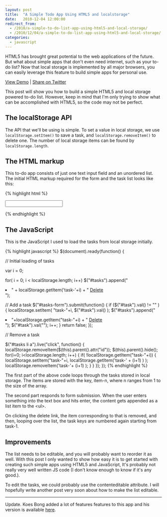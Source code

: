 ```yaml
---
layout: post
title:  "A Simple Todo App Using HTML5 and localstorage"
date:   2010-12-04 12:00:00
redirect_from:
  - /2010/a-simple-to-do-list-app-using-html5-and-local-storage/
  - /2010/12/04/a-simple-to-do-list-app-using-html5-and-local-storage/
categories:
  - javascript
---
```


HTML5 has brought great potential to the web applications of the future. But what about simple apps that don't even need internet, such as your to-do list? Now that local storage is implemented by all major browsers, you can easily leverage this feature to build simple apps for personal use.

[View Demo](http://demo.nithinbekal.com/html5todo/v1/) | <a target='_blank' href='http://twitter.com/home?status=A+simple+todo+list+app+using+HTML5+and+local+storage+by+%40nithinbekal+{{ site.url }}{{ page.url }}'>Share on Twitter</a>

This post will show you how to build a simple HTML5 and local storage powered to-do list. However, keep in mind that I'm only trying to show what can be accomplished with HTML5, so the code may not be perfect.

## The localStorage API

The API that we'll be using is simple. To set a value in local storage, we use <code>localStorage.setItem()</code> to save a task, and <code>localStorage.removeItem()</code> to delete one. The number of local storage items can be found by <code>localStorage.length</code>.

## The HTML markup

This to-do app consists of just one text input field and an unordered list. The initial HTML markup required for the form and the task list looks like this:

{% highlight html %}
<form id="tasks-list">
  <input id="task">
</form>

<ul id="tasks"></ul>
{% endhighlight %}

## The JavaScript

This is the JavaScript I used to load the tasks from local storage initially.


{% highlight javascript %}
$(document).ready(function() {

  // Initial loading of tasks

  var i = 0;

  for( i = 0; i &lt; localStorage.length; i++)
    $("#tasks").append("<li id='task-"+ i +"'>" + localStorage.getItem('task-'+i) +
                       " <a href='#'>Delete</a></li>");

  // Add a task
  $("#tasks-form").submit(function() {
    if ($("#task").val() != "" ) {
      localStorage.setItem( "task-"+i, $("#task").val() );
      $("#tasks").append("<li id='task-"+i+"'>"+localStorage.getItem("task-"+i) +
                         " <a href='#'>Delete</a></li>");
      $("#task").val("");
      i++;
    }
    return false;
  });

  // Remove a task

  $("#tasks li a").live("click", function() {
    localStorage.removeItem($(this).parent().attr("id"));
    $(this).parent().hide();
    for(i=0; i&lt;localStorage.length; i++) {
      if( !localStorage.getItem("task-"+i)) {
        localStorage.setItem("task-"+i, localStorage.getItem('task-' + (i+1) ) );
        localStorage.removeItem('task-'+ (i+1) );
      }
    }
  });
});
{% endhighlight %}

The first part of the above code loops through the tasks stored in local storage. The items are stored with the key, item-n, where n ranges from 1 to the size of the array.

The second part responds to form submission. When the user enters something into the text box and hits enter, the content gets appended as a list item to the &lt;ul&gt;.

On clicking the delete link, the item corresponding to that is removed, and then, looping over the list, the task keys are numbered again starting from task-1.

## Improvements

The list needs to be editable, and you will probably want to reorder it as well. With this post I only wanted to show how easy it is to get started with creating such simple apps using HTML5 and JavaScript, It's probably not really very well written JS code (I don't know enough to know if it's any good.).

To edit the tasks, we could probably use the contenteditable attribute. I will hopefully write another post very soon about how to make the list editable.

* * *

Update. Koes Bong added a lot of features features to this app and his version is available [here](http://koesbong.com/clients/self/codingtest/).
